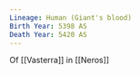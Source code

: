 ```yaml
---
Lineage: Human (Giant's blood)
Birth Year: 5398 AS
Death Year: 5420 AS
---
```

Of [[Vasterra]] in [[Neros]]